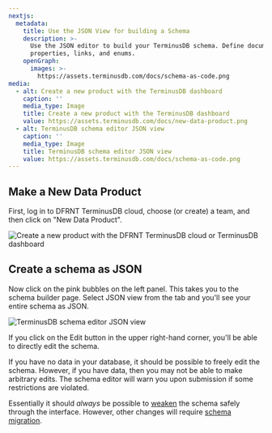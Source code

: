 ```yaml
---
nextjs:
  metadata:
    title: Use the JSON View for building a Schema
    description: >-
      Use the JSON editor to build your TerminusDB schema. Define documents,
      properties, links, and enums. 
    openGraph:
      images: >-
        https://assets.terminusdb.com/docs/schema-as-code.png
media:
  - alt: Create a new product with the TerminusDB dashboard
    caption: ''
    media_type: Image
    title: Create a new product with the TerminusDB dashboard
    value: https://assets.terminusdb.com/docs/new-data-product.png
  - alt: TerminusDB schema editor JSON view
    caption: ''
    media_type: Image
    title: TerminusDB schema editor JSON view
    value: https://assets.terminusdb.com/docs/schema-as-code.png
---
```


## Make a New Data Product

First, log in to DFRNT TerminusDB cloud, choose (or create) a team, and then click on "New Data Product".

![Create a new product with the DFRNT TerminusDB cloud or TerminusDB dashboard](https://assets.terminusdb.com/docs/new-data-product.png)

## Create a schema as JSON

Now click on the pink bubbles on the left panel. This takes you to the schema builder page. Select JSON view from the tab and you'll see your entire schema as JSON.

![TerminusDB schema editor JSON view](https://assets.terminusdb.com/docs/schema-as-code.png)

If you click on the Edit button in the upper right-hand corner, you'll be able to directly edit the schema.

If you have no data in your database, it should be possible to freely edit the schema. However, if you have data, then you may not be able to make arbitrary edits. The schema editor will warn you upon submission if some restrictions are violated.

Essentially it should _always_ be possible to [weaken](/docs/what-is-schema-weakening/) the schema safely through the interface. However, other changes will require [schema migration](/docs/schema-migration-reference-guide/).